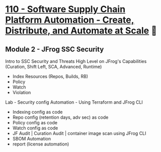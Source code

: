 # [110 - Software Supply Chain Platform Automation - Create, Distribute, and Automate at Scale](../../JFTD%20110%20Software%20Supply%20Chain%20Platform%20Automation/) 🐸

## Module 2 - JFrog SSC Security
Intro to SSC Security and Threats High Level on JFrog's Capabilities (Curation, Shift Left, SCA, Advanced, Runtime)
- Index Resources (Repos, Builds, RB)
- Policy 
- Watch
- Violation

Lab - Security config  Automation - Using Terraform and JFrog CLI
- Indexing config as code 
- Repo config (retention days, adv sec) as code
- Policy config as code
- Watch config as code
- JF Audit | Curation Audit | container image scan using JFrog CLI
- SBOM Automation
- report (license automation)